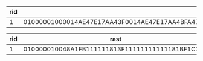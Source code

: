 | rid | rast                                                                                                                                                                                                                                                                                                                                                                                                                                                                                                                                                                                                                                                                               |
|-----|-------------------------------------------------------------------------------------------------------------------------------------------------------------------------------------------------------------------------------------------------------------------------------------------------------------------------------------------------------------------------------------------------------------------------------------------------------------------------------------------------------------------------------------------------------------------------------------------------------------------------------------------------------------------------------------|
| 1   | 01000001000014AE47E17AA43F0014AE47E17AA4BFA4703D0AD72352C07B14AE47E15A454000000000000000000000000000000000E4100000040002004B0000000000000000C3F5285C8FC21140448B6CE7FBA9114048E17A14AE471140C3F5285C8FC21140448B6CE7FBA91140448B6CE7FBA9114048E17A14AE471140C1CAA145B6F31140 |




| rid | rast                                                                                                     |
|-----|----------------------------------------------------------------------------------------------------------|
| 1   | 010000010048A1FB111111813F11111111111181BF1C27...                                                         |


